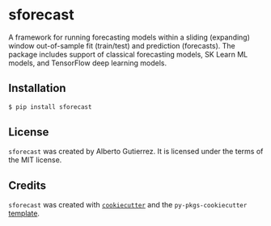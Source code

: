 # sforecast

A framework for running forecasting models within a sliding (expanding) window out-of-sample fit (train/test) and prediction (forecasts). The package includes support of classical forecasting models, SK Learn ML models, and TensorFlow deep learning models.

## Installation

```bash
$ pip install sforecast
```

## License

`sforecast` was created by Alberto Gutierrez. It is licensed under the terms of the MIT license.

## Credits

`sforecast` was created with [`cookiecutter`](https://cookiecutter.readthedocs.io/en/latest/) and the `py-pkgs-cookiecutter` [template](https://github.com/py-pkgs/py-pkgs-cookiecutter).
